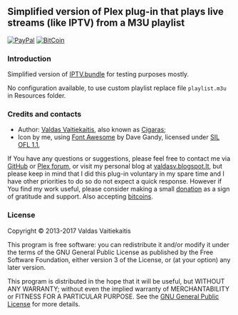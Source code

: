 ## Simplified version of Plex plug-in that plays live streams (like IPTV) from a M3U playlist ##
[![PayPal](https://img.shields.io/badge/donate-PayPal-green.svg)](https://paypal.me/valdasvaitiekaitis) [![BitCoin](https://img.shields.io/badge/donate-BitCoin-green.svg)](https://valdasv.lt/bitcoin)

### Introduction ###
Simplified version of [IPTV.bundle](https://github.com/Cigaras/IPTV.bundle) for testing purposes mostly.

No configuration available, to use custom playlist replace file `playlist.m3u` in Resources folder.

### Credits and contacts ###
* Author: [Valdas Vaitiekaitis](https://valdasv.lt), also known as [Cigaras](http://forums.plex.tv/profile/Cigaras);
* Icon by me, using [Font Awesome](http://fontawesome.io) by Dave Gandy, licensed under [SIL OFL 1.1](http://scripts.sil.org/OFL),

If You have any questions or suggestions, please feel free to contact me via [GitHub](https://github.com/Cigaras) or [Plex forum](https://forums.plex.tv/discussion/83083), or visit my personal blog at [valdasv.blogspot.lt](http://valdasv.blogspot.lt), but please keep in mind that I did this plug-in voluntary in my spare time and I have other priorities to do so do not expect a quick response. However if You find my work useful, please consider making a small [donation](https://paypal.me/valdasvaitiekaitis) as a sign of gratitude and support. Also accepting [bitcoins](http://valdasv.lt/bitcoin).

### License ###
Copyright © 2013-2017 Valdas Vaitiekaitis

This program is free software: you can redistribute it and/or modify it under the terms of the GNU General Public License as published by the Free Software Foundation, either version 3 of the License, or (at your option) any later version.

This program is distributed in the hope that it will be useful, but WITHOUT ANY WARRANTY; without even the implied warranty of MERCHANTABILITY or FITNESS FOR A PARTICULAR PURPOSE. See the [GNU General Public License](http://www.gnu.org/copyleft/gpl.html) for more details.
